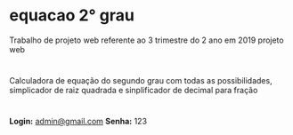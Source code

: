 # equacao 2° grau
Trabalho de projeto web referente ao 3 trimestre do 2 ano em 2019 projeto web
#
Calculadora de equação do segundo grau com todas as possibilidades, simplicador de raiz quadrada e sinplificador de decimal para fração
#
**Login:** admin@gmail.com
**Senha:** 123
